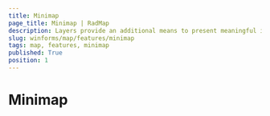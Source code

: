 ```yaml
---
title: Minimap
page_title: Minimap | RadMap
description: Layers provide an additional means to present meaningful information to the end user.
slug: winforms/map/features/minimap
tags: map, features, minimap
published: True
position: 1
---
```


# Minimap
